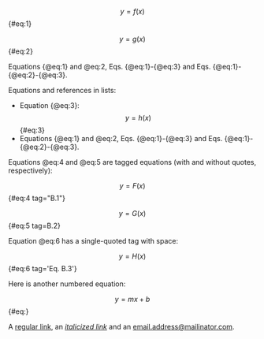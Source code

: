 
$$ y = f(x) $$ {#eq:1}

$$ y = g(x) $${#eq:2}

Equations {@eq:1} and @eq:2, Eqs. {@eq:1}-{@eq:3} and Eqs. {@eq:1}-{@eq:2}-{@eq:3}.

Equations and references in lists:

  * Equation {@eq:3}:
    $$ y = h(x) $$ {#eq:3}
  * Equations {@eq:1} and @eq:2, Eqs. {@eq:1}-{@eq:3} and 
    Eqs. {@eq:1}-{@eq:2}-{@eq:3}.

Equations @eq:4 and @eq:5 are tagged equations (with and without quotes, respectively):

$$ y = F(x) $$ {#eq:4 tag="B.1"}

$$ y = G(x) $$ {#eq:5 tag=B.2}

Equation @eq:6 has a single-quoted tag with space:

$$ y = H(x) $$ {#eq:6 tag='Eq. B.3'}

Here is another numbered equation:

$$ y = mx + b $$ {#eq:}

A [regular link](http://example.com/), an [*italicized link*](http://example.com/) and an email.address@mailinator.com.

